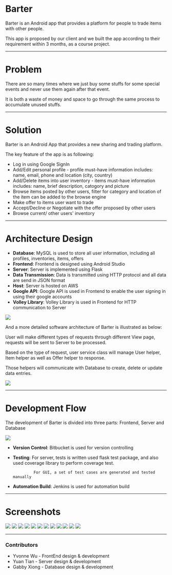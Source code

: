 

# Barter
Barter is an Android app that provides a platform for people to trade items with other people.

This app is proposed by our client and we built the app according to their requirement within 3 months, as a course project.

----
# Problem
There are so many times where we just buy some stuffs for some special events and never use them again after that event. 

It is both a waste of money and space to go through the same process to accumulate unused stuffs.

----
# Solution

Barter is an Android App that provides a new sharing and trading platform. 

The key feature of the app is as following:

* Log in using Google SignIn
* Add/Edit personal profile - profile must-have information includes: name, email, phone and location (city, country)
* Add/Delete items into user inventory - items must-have information includes: name, brief description, catogory and picture
* Browse items posted by other users, filter for category and location of the item can be added to the browse engine
* Make offer to items user want to trade
* Accept/Decline or Negotiate with the offer proposed by other users
* Browse current/ other users' inventory

---
# Architecture Design

* **Database**: MySQL is used to store all user information, including all profiles, inventories, items, offers
* **Frontend**: Frontend is designed using Android Studio
* **Server**: Server is implemented using Flask
* **Data Transmission**: Data is transmitted using HTTP protocol and all data are send in JSON format
* **Host**: Server is hosted on AWS
* **Google API**: Google API is used in Frontend to enable the user signing in using their google accounts
* **Volley Library**: Volley Library is used in Frontend for HTTP communication to Server

![](Screenshots/tech_stack.PNG)

And a more detailed software architecture of Barter is illustrated as below:

User will make different types of requests through different View page, requests will be sent to Server to be processed.

Based on the type of request, user service class will manage User helper, Item helper as well as Offer helper to response. 

Those helpers will communicate with Database to create, delete or update data entries.

![](Screenshots/software_architecture.jpg)

---
# Development Flow

The development of Barter is divided into three parts: Frontend, Server and Database

![](Screenshots/development_flow.PNG)

* **Version Control**: Bitbucket is used for version controlling
* **Testing**: For server, tests is written used flask test package, and also used coverage library to perform coverage test.
               
               For GUI, a set of test cases are generated and tested manually
* **Automation Build**: Jenkins is used for automation build

---
# Screenshots

![](Screenshots/login.PNG)
![](Screenshots/profile.PNG)
![](Screenshots/user_main.PNG)
![](Screenshots/inventory.PNG)
![](Screenshots/item.PNG)
![](Screenshots/add_item.PNG)
![](Screenshots/search.PNG)
![](Screenshots/browse.PNG)
![](Screenshots/trade.PNG)
![](Screenshots/offer_center.PNG)
![](Screenshots/offer_1.PNG)
![](Screenshots/offer_2.PNG)

---
### Contributors

* Yvonne Wu - FrontEnd design & development
* Yuan Tian - Server design & development
* Gabby Xiong - Database design & development
